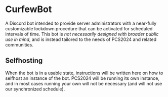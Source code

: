 # CurfewBot
A Discord bot intended to provide server administrators with a near-fully customizable lockdown procedure that can be activated for scheduled intervals of time. This bot is *not necessarily designed with broader public use in mind*, and is instead tailored to the needs of PCS2024 and related communities. 

## Selfhosting
When the bot is in a usable state, instructions will be written here on how to selfhost an instance of the bot.
PCS2024 will be running its own instance, and in most cases running your own will not be necessary (and will not use our synchronized schedule).
